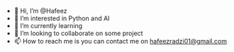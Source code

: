 - 👋 Hi, I’m @Hafeez
- 👀 I’m interested in Python and AI
- 🌱 I’m currently learning 
- 💞️ I’m looking to collaborate on some project
- 📫 How to reach me is you can contact me on hafeezradzi01@gmail.com

<!---
Hafeez232/Hafeez232 is a ✨ special ✨ repository because its `README.md` (this file) appears on your GitHub profile.
You can click the Preview link to take a look at your changes.
--->
